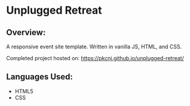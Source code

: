 # Unplugged Retreat



## Overview:
A responsive event site template. Written in vanilla JS, HTML, and CSS.

Completed project hosted on: https://pkcnj.github.io/unplugged-retreat/





## Languages Used:
* HTML5
* CSS

